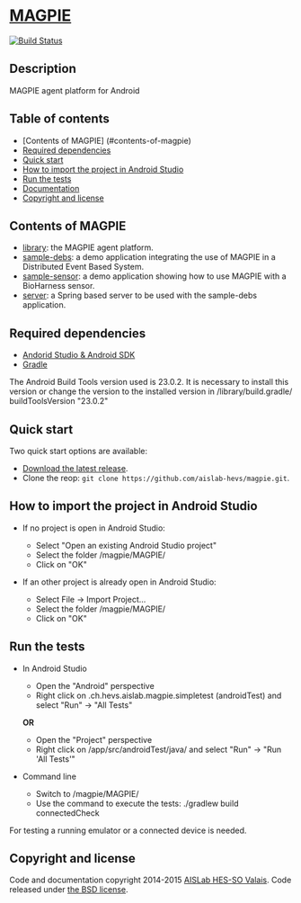 # [MAGPIE](http://www.hevs.ch/en/mini-sites/projets-produits/aislab/projets/magpie-4826)
[![Build Status](https://travis-ci.org/aislab-hevs/magpie.svg)](https://travis-ci.org/aislab-hevs/magpie)

## Description
MAGPIE agent platform for Android

## Table of contents
- [Contents of MAGPIE] (#contents-of-magpie)
- [Required dependencies](#required-dependencies)
- [Quick start](#quick-start)
- [How to import the project in Android Studio](#how-to-import-the-project-in-android-studio)
- [Run the tests](#run-the-tests)
- [Documentation](#documentation)
- [Copyright and license](#copyright-and-license)

## Contents of MAGPIE
- [library](https://github.com/aislab-hevs/magpie/tree/master/MAGPIE/library): the MAGPIE agent platform.
- [sample-debs](https://github.com/aislab-hevs/magpie/tree/master/MAGPIE/sample-debs): a demo application integrating the use of MAGPIE in a Distributed Event Based System.
- [sample-sensor](https://github.com/aislab-hevs/magpie/tree/master/MAGPIE/sample-sensor): a demo application showing how to use MAGPIE with a BioHarness sensor.
- [server](https://github.com/aislab-hevs/magpie/tree/master/MAGPIE/server): a Spring based server to be used with the sample-debs application. 
 
## Required dependencies
- [Andorid Studio & Android SDK](https://developer.android.com/sdk/installing/index.html?pkg=studio)
- [Gradle](http://www.gradle.org/installation)

The Android Build Tools version used is 23.0.2. It is necessary to install this version or change the version to the installed version in /library/build.gradle/ buildToolsVersion "23.0.2"

## Quick start
Two quick start options are available:

- [Download the latest release](https://github.com/aislab-hevs/magpie/archive/master.zip).
- Clone the reop: `git clone https://github.com/aislab-hevs/magpie.git`.

## How to import the project in Android Studio
- If no project is open in Android Studio:
  - Select "Open an existing Android Studio project"
  - Select the folder /magpie/MAGPIE/
  - Click on "OK"

- If an other project is already open in Android Studio:
  - Select File -> Import Project...
  - Select the folder /magpie/MAGPIE/
  - Click on "OK"

## Run the tests
- In Android Studio
  - Open the "Android" perspective
  - Right click on .ch.hevs.aislab.magpie.simpletest (androidTest) and select "Run" -> "All Tests"
  
  **OR**

  - Open the "Project" perspective
  - Right click on /app/src/androidTest/java/ and select "Run" -> "Run 'All Tests'"

- Command line
  - Switch to /magpie/MAGPIE/
  - Use the command to execute the tests: ./gradlew build connectedCheck

 For testing a running emulator or a connected device is needed.
  
## Copyright and license
Code and documentation copyright 2014-2015 [AISLab HES-SO Valais](http://www.hevs.ch/fr/mini-sites/projets-produits/aislab/). Code released under [the BSD license](https://github.com/aislab-hevs/magpie/blob/master/LICENSE).
